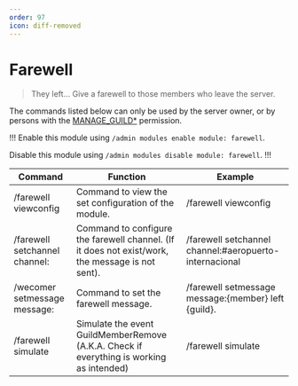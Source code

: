 ```yaml
---
order: 97
icon: diff-removed
---
```


# Farewell

> They left... Give a farewell to those members who leave the server.

The commands listed below can only be used by the server owner, or by persons with the [MANAGE_GUILD\*](https://discord.com/developers/docs/topics/permissions) permission.

!!!
Enable this module using `/admin modules enable module: farewell`.

Disable this module using `/admin modules disable module: farewell`.
!!!

| Command                                          | Function                                                                                         | Example                                                |
| ------------------------------------------------ | ------------------------------------------------------------------------------------------------ | ------------------------------------------------------ |
| /farewell viewconfig                             | Command to view the set configuration of the module.                                             | /farewell viewconfig                                   |
| /farewell setchannel channel: <farewell channel> | Command to configure the farewell channel. (If it does not exist/work, the message is not sent). | /farewell setchannel channel:#aeropuerto-internacional |
| /wecomer setmessage message:                     | Command to set the farewell message.                                                             | /farewell setmessage message:{member} left {guild}.    |
| /farewell simulate                               | Simulate the event GuildMemberRemove (A.K.A. Check if everything is working as intended)         | /farewell simulate                                     |
